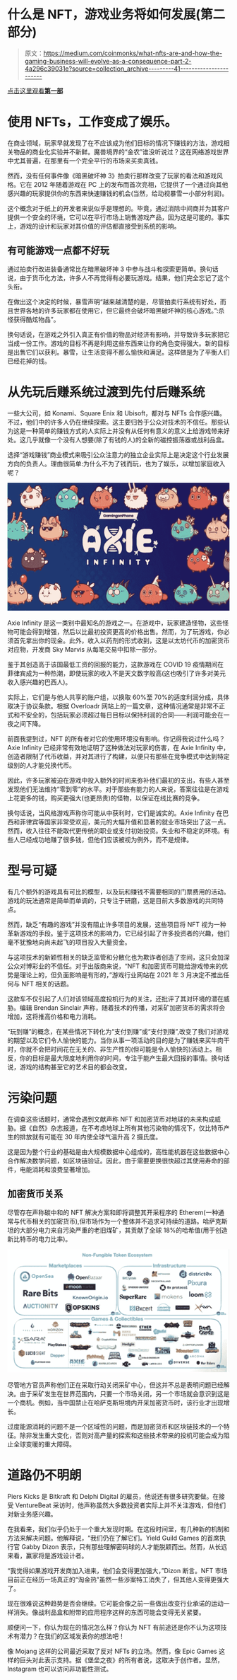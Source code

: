 # 什么是 NFT，游戏业务将如何发展(第二部分)

> 原文：<https://medium.com/coinmonks/what-nfts-are-and-how-the-gaming-business-will-evolve-as-a-consequence-part-2-4a296c39031e?source=collection_archive---------41----------------------->

[点击这里观看**第一部**](/@patirishavnath/what-nfts-are-and-how-the-gaming-business-will-evolve-as-a-consequence-42a3ba286f61)

# 使用 NFTs，工作变成了娱乐。

在商业领域，玩家早就发现了在不应该成为他们目标的情况下赚钱的方法，游戏相关物品的商业化实验并不新鲜。魔兽境界的“金农”谁没听说过？这在网络游戏世界中尤其普遍，在那里有一个完全平行的市场来买卖真钱。

然而，没有任何事件像《暗黑破坏神 3》拍卖行那样改变了玩家的看法和游戏风格。它在 2012 年随着游戏在 PC 上的发布而首次亮相，它提供了一个通过向其他感兴趣的玩家提供你的东西来快速赚钱的机会(当然，给动视暴雪一小部分利润)。

这个概念对于纸上的开发者来说似乎是理想的。毕竟，通过消除中间商并为其客户提供一个安全的环境，它可以在平行市场上销售游戏产品，因为这是可能的。事实上，游戏的设计和玩家对其价值的评估都直接受到系统的影响。

## 有可能游戏一点都不好玩

通过拍卖行改进装备通常比在暗黑破坏神 3 中参与战斗和探索更简单。换句话说，由于货币化方法，许多人不再觉得有必要玩游戏。结果，他们完全忘记了这个头衔。

在做出这个决定的时候，暴雪声明“越来越清楚的是，尽管拍卖行系统有好处，而且世界各地的许多玩家都在使用它，但它最终会破坏暗黑破坏神的核心游戏。”:杀怪获得酷炫物品”。

换句话说，在游戏之外引入真正有价值的物品对经济有影响，并导致许多玩家把它当成一份工作。游戏的目标不再是利用这些东西来让你的角色变得强大。新的目标是出售它们以获利。暴雪，让生活变得不那么愉快和满足。这样做是为了平衡人们已经花掉的钱。

# 从先玩后赚系统过渡到先付后赚系统

一些大公司，如 Konami、Square Enix 和 Ubisoft，都对与 NFTs 合作感兴趣。不过，他们中的许多人仍在继续探索。这主要归咎于公众对技术的不信任。那些认为这是一种简单的赚钱方式的人实际上并没有从任何有意义的意义上给游戏带来好处。这几乎就像一个没有人想要(除了有钱的人)的全新的磁控振荡器或战利品盒。

选择“游戏赚钱”商业模式来吸引公众注意力的独立企业实际上是决定这个行业发展方向的负责人。理由很简单:为什么不为了钱而玩，也为了娱乐，以增加家庭收入呢？

![](img/30f14037bc48696cfd0ebeb87fad4081.png)

Axie Infinity 是这一类别中最知名的游戏之一。在游戏中，玩家建造怪物，这些怪物可能会得到增强，然后以比最初投资更高的价格出售。然而，为了玩游戏，你必须首先拿出你的现金。此外，收入以药剂的形式收到，这是以太坊代币的加密货币对应物，开发商 Sky Marvis 从每笔交易中扣除一部分。

鉴于其创造高于该国最低工资的回报的能力，这款游戏在 COVID 19 疫情期间在菲律宾成为一种热潮，即使玩家的收入不是天文数字般高(这也吸引了许多对美元收入感兴趣的巴西人)。

实际上，它们是与他人共享的账户组，以换取 60%至 70%的适度利润分成，具体取决于协议条款。根据 Overloadr 网站上的一篇文章，这种情况通常是非常不正式和不安全的，包括玩家必须超过每日目标以保持利润的合同——利润可能会在一夜之间下降。

前面我提到过，NFT 的所有者对它的使用环境没有影响。你记得我说过什么吗？Axie Infinity 已经非常有效地证明了这种做法对玩家的伤害，在 Axie Infinity 中，创造者限制了代币收益，并对其进行了构建，以便只有那些在竞争模式中达到特定级别的人才能兑换代币。

因此，许多玩家被迫在游戏中投入额外的时间来弥补他们最初的支出，有些人甚至发现他们无法维持“零到零”的水平。对于那些有能力的人来说，答案往往是在游戏上花更多的钱，购买更强大(也更昂贵)的怪物，以保证在线比赛的竞争。

换句话说，当风格游戏声称你可能从中获利时，它们是诚实的。Axie Infinity 在巴西和菲律宾等国家非常受欢迎，美元的大幅升值和显著的就业市场突出了这一点。然而，收入往往不能取代更传统的职业或支付初始投资。失业和不稳定的环境。有些人已经成功地赚了很多钱，但他们应该被视为例外，而不是规律。

# **型号可疑**

有几个额外的游戏具有可比的模型，以及玩和赚钱不需要相同的门票费用的活动。游戏的玩法通常是简单而单调的，只专注于研磨，这是目前大多数游戏的共同特点。

然而，缺乏“有趣的游戏”并没有阻止许多项目的发展，这些项目将 NFT 视为一种革新游戏的手段。鉴于这项技术的影响力，它已经引起了许多投资者的兴趣，他们毫不犹豫地向尚未起飞的项目投入大量资金。

与这项技术的新颖性相关的缺乏监管和分散化也为欺诈者创造了空间，这只会加深公众对博彩业的不信任。对于出版商来说，“NFT 和加密货币可能给游戏带来的优势是理论上的，但负面影响是有形的，”游戏行业网站在 2021 年 3 月决定不推出任何与 NFT 相关的话题。

这款车不仅引起了人们对该领域高度投机行为的关注，还批评了其对环境的潜在威胁。编辑 Brendan Sinclair 声称，随着技术的传播，对采矿加密货币的需求将会增加，这将推高价格和电力消耗。

“玩到赚”的概念，在某些情况下转化为“支付到赚”或“支付到赚”,改变了我们对游戏的期望以及它们令人愉快的能力。当你从事一项活动的目的是为了赚钱来买牛肉干时，你就不会把时间花在无关的、非生产性的(但可能是令人愉快的)活动上。相反，你的目标是最大限度地利用你的时间，专注于能产生最大回报的事情。换句话说，游戏的结构甚至它的艺术目的都会改变。

# 污染问题

在调查这些话题时，通常会遇到文献声称 NFT 和加密货币对地球的未来构成威胁。据《自然》杂志报道，在不考虑地球上所有其他污染物的情况下，仅比特币产生的排放就有可能在 30 年内使全球气温升高 2 摄氏度。

这是因为整个行业的基础是由大规模数据中心组成的，高性能机器在这些数据中心合作解决数学问题，如区块链验证。因此，由于需要更换很快超过其使用寿命的部件，电能消耗和浪费显著增加。

## 加密货币关系

尽管存在声称碳中和的 NFT 解决方案和即将调整其开采程序的 Etherem(一种通常与代币相关的加密货币),但市场作为一个整体并不追求可持续的道路。哈萨克斯坦的大部分电力来自污染严重的老旧煤矿，其贡献了全球 18%的哈希值(用于创造新比特币的电力比率)。

![](img/e4644d325d13f99e6c6b096d47ffa1c0.png)

尽管地方官员声称他们正在采取行动关闭采矿中心，但这并不总是表明问题已经解决。由于采矿发生在世界范围内，只要一个市场关闭，另一个市场就会意识到这是一个商机。例如，当中国禁止在哈萨克斯坦境内开采加密货币时，该行业才出现增长。

过度能源消耗的问题不是一个区域性的问题，而是加密货币和区块链技术的一个特征。除非发生重大变化，否则对高产量的探索和这些技术带来的投机可能会成为阻止全球变暖的重大障碍。

# 道路仍不明朗

Piers Kicks 是 Bitkraft 和 Delphi Digital 的雇员，他说还有很多研究要做。在接受 VentureBeat 采访时，他声称虽然大多数投资者实际上并不关注游戏，但他们对新业务感兴趣。

在我看来，我们似乎仍处于一个重大发现时期。在这段时间里，有几种新的机制和方法来解决问题。他解释说，“我们仍在了解它们。Yield Guild Games 的首席执行官 Gabby Dizon 表示，只有那些理解密码球的人才能脱颖而出。然而，从长远来看，赢家将是游戏设计者。

“我觉得如果游戏开发商加入进来，他们会变得更加强大，”Dizon 断言。NFT 市场目前正在经历一场真正的“淘金热”虽然一些涉案特工消失了，但其他人变得更强大了。

现在很难说这种趋势是否会继续。它可能会像之前一些做出改变行业承诺的运动一样消失。像战利品盒和附带的应用程序这样的东西可能会变得无关紧要。

顺便问一下，你认为现在的情况怎么样？你认为 NFT 有前途还是你不认为这项技术有潜力？在我们的区域发表你的想法吧！

像 Mojang 这样的公司最近采取了反对 NFTs 的立场。然而，像 Epic Games 这样的巨头对此表示支持。据《堡垒之夜》的所有者说，这取决于创作者。显然，Instagram 也可以访问非功能性测试。